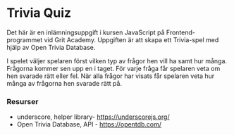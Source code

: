 # Trivia Quiz

Det här är en inlämningsuppgift i kursen JavaScript på Frontend-programmet vid Grit Academy. Uppgiften är att skapa ett Trivia-spel med hjälp av Open Trivia Database.

I spelet väljer spelaren först vilken typ av frågor hen vill ha samt hur många. Frågorna kommer sen upp en i taget. För varje fråga får spelaren veta om hen svarade rätt eller fel. När alla frågor har visats får spelaren veta hur många av frågorna hen svarade rätt på.


### Resurser
+ underscore, helper library- https://underscorejs.org/
+ Open Trivia Database, API - https://opentdb.com/ 
